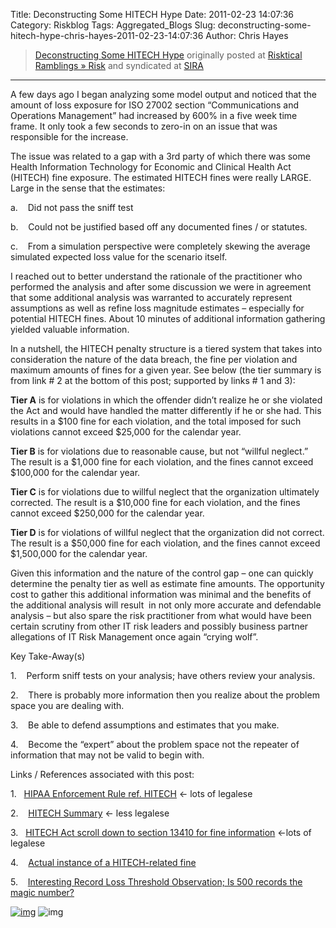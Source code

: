 Title: Deconstructing Some HITECH Hype
Date: 2011-02-23 14:07:36
Category: Riskblog
Tags: Aggregated_Blogs
Slug: deconstructing-some-hitech-hype-chris-hayes-2011-02-23-14:07:36
Author: Chris Hayes

>[Deconstructing Some HITECH Hype](http://risktical.com/2011/02/23/deconstructing-some-hitech-hype/) originally posted at [Risktical Ramblings » Risk](http://risktical.com) and syndicated at [SIRA](http://societyinforisk.org)
***
A few days ago I began analyzing some model output and noticed that the amount of loss exposure for ISO 27002 section “Communications and Operations Management” had increased by 600% in a five week time frame. It only took a few seconds to zero-in on an issue that was responsible for the increase.

The issue was related to a gap with a 3rd party of which there was some Health Information Technology for Economic and Clinical Health Act (HITECH) fine exposure. The estimated HITECH fines were really LARGE. Large in the sense that the estimates:

a.    Did not pass the sniff test

b.    Could not be justified based off any documented fines / or statutes.

c.    From a simulation perspective were completely skewing the average simulated expected loss value for the scenario itself.

I reached out to better understand the rationale of the practitioner who performed the analysis and after some discussion we were in agreement that some additional analysis was warranted to accurately represent assumptions as well as refine loss magnitude estimates – especially for potential HITECH fines. About 10 minutes of additional information gathering yielded valuable information.

In a nutshell, the HITECH penalty structure is a tiered system that takes into consideration the nature of the data breach, the fine per violation and maximum amounts of fines for a given year. See below (the tier summary is from link \# 2 at the bottom of this post; supported by links \# 1 and 3):

**Tier A** is for violations in which the offender didn’t realize he or she violated the Act and would have handled the matter differently if he or she had. This results in a \$100 fine for each violation, and the total imposed for such violations cannot exceed \$25,000 for the calendar year.

**Tier B** is for violations due to reasonable cause, but not “willful neglect.” The result is a \$1,000 fine for each violation, and the fines cannot exceed \$100,000 for the calendar year.

**Tier C** is for violations due to willful neglect that the organization ultimately corrected. The result is a \$10,000 fine for each violation, and the fines cannot exceed \$250,000 for the calendar year.

**Tier D** is for violations of willful neglect that the organization did not correct. The result is a \$50,000 fine for each violation, and the fines cannot exceed \$1,500,000 for the calendar year.

Given this information and the nature of the control gap – one can quickly determine the penalty tier as well as estimate fine amounts. The opportunity cost to gather this additional information was minimal and the benefits of the additional analysis will result  in not only more accurate and defendable analysis – but also spare the risk practitioner from what would have been certain scrutiny from other IT risk leaders and possibly business partner allegations of IT Risk Management once again “crying wolf”.

Key Take-Away(s)

1.    Perform sniff tests on your analysis; have others review your analysis.

2.    There is probably more information then you realize about the problem space you are dealing with.

3.    Be able to defend assumptions and estimates that you make.

4.    Become the “expert” about the problem space not the repeater of information that may not be valid to begin with.

Links / References associated with this post:

1.   [HIPAA Enforcement Rule ref. HITECH](http://www.hhs.gov/ocr/privacy/hipaa/administrative/enforcementrule/enfifr.pdf) \<- lots of legalese

2.    [HITECH Summary](http://www.muhealth.org/documents/compliance/HITECHACT.pdf) \<- less legalese

3.   [HITECH Act scroll down to section 13410 for fine information](http://en.wikisource.org/wiki/American_Recovery_and_Reinvestment_Act_of_2009/Division_A/Title_XIII/Subtitle_D/Part_1#Part_1) \<-lots of legalese

4.    [Actual instance of a HITECH-related fine](http://www.hitechanswers.net/hipaa-fines-realized/)

5.    [Interesting Record Loss Threshold Observation; Is 500 records the magic number?](http://www.securityprivacyandthelaw.com/2011/02/articles/government-enforcement/500-is-a-magic-number-health-information-breaches-impacting-499-or-fewer-patients-likely-go-uninvestigated-by-ocr/)

[![img](/images/blank.png)](#) ![img](http://pixel.wp.com/b.gif?host=risktical.com&blog=4314091&post=369&subd=risktical&ref=&feed=1)


